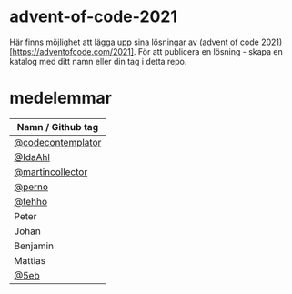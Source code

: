# advent-of-code-2021

Här finns möjlighet att lägga upp sina lösningar av (advent of code 2021)[https://adventofcode.com/2021]. För att publicera en lösning - skapa en katalog med ditt namn eller din tag i detta repo.

# medelemmar
| Namn / Github tag                                         |
| --------------------------------------------------------- |
| [@codecontemplator](https://github.com/codecontemplator)  |
| [@IdaAhl](https://github.com/IdaAhl)                      |
| [@martincollector](https://github.com/martincollector)    |
| [@perno](https://github.com/perno)                        |
| [@tehho](https://github.com/tehho)                        |
| Peter                                                     |
| Johan                                                     |
| Benjamin                                                  |
| Mattias                                                   |
| [@5eb](https://github.com/5eb)                            |
